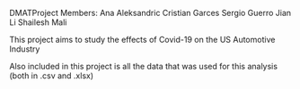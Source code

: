 DMATProject
Members: 
Ana Aleksandric
Cristian Garces
Sergio Guerro
Jian Li
Shailesh Mali

This project aims to study the effects of Covid-19 on the US Automotive Industry

Also included in this project is all the data that was used for this analysis (both in .csv and .xlsx)
